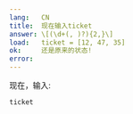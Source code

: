 ```yaml
---
lang:   CN
title:  现在输入ticket
answer: \[(\d+(, )?){2,}\]
load:   ticket = [12, 47, 35]
ok:     还是原来的状态!
error:  
---
```


现在，输入:

    ticket
